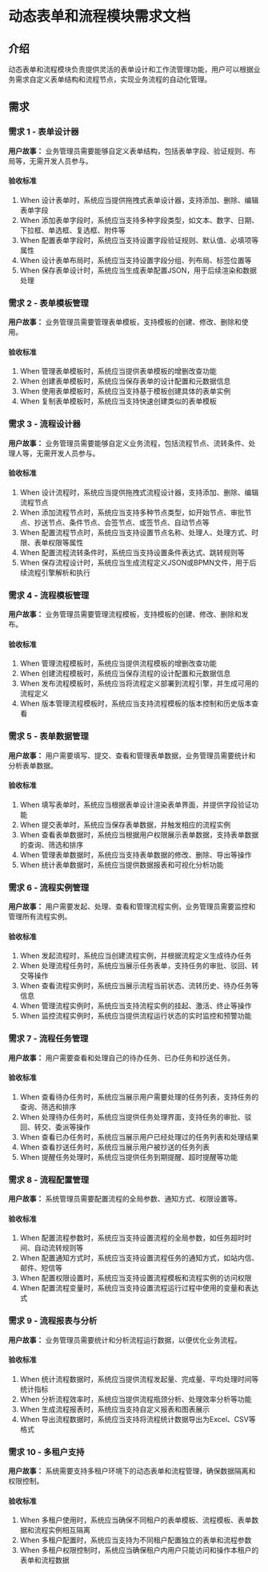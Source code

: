 # 动态表单和流程模块需求文档
## 介绍
动态表单和流程模块负责提供灵活的表单设计和工作流管理功能，用户可以根据业务需求自定义表单结构和流程节点，实现业务流程的自动化管理。

## 需求
### 需求 1 - 表单设计器
**用户故事：** 业务管理员需要能够自定义表单结构，包括表单字段、验证规则、布局等，无需开发人员参与。

#### 验收标准
1. When 设计表单时，系统应当提供拖拽式表单设计器，支持添加、删除、编辑表单字段
2. When 添加表单字段时，系统应当支持多种字段类型，如文本、数字、日期、下拉框、单选框、复选框、附件等
3. When 配置表单字段时，系统应当支持设置字段验证规则、默认值、必填项等属性
4. When 设计表单布局时，系统应当支持设置字段分组、列布局、标签位置等
5. When 保存表单设计时，系统应当生成表单配置JSON，用于后续渲染和数据处理

### 需求 2 - 表单模板管理
**用户故事：** 业务管理员需要管理表单模板，支持模板的创建、修改、删除和使用。

#### 验收标准
1. When 管理表单模板时，系统应当提供表单模板的增删改查功能
2. When 创建表单模板时，系统应当保存表单的设计配置和元数据信息
3. When 使用表单模板时，系统应当支持基于模板创建具体的表单实例
4. When 复制表单模板时，系统应当支持快速创建类似的表单模板

### 需求 3 - 流程设计器
**用户故事：** 业务管理员需要能够自定义业务流程，包括流程节点、流转条件、处理人等，无需开发人员参与。

#### 验收标准
1. When 设计流程时，系统应当提供拖拽式流程设计器，支持添加、删除、编辑流程节点
2. When 添加流程节点时，系统应当支持多种节点类型，如开始节点、审批节点、抄送节点、条件节点、会签节点、或签节点、自动节点等
3. When 配置流程节点时，系统应当支持设置节点名称、处理人、处理方式、时限、表单权限等属性
4. When 配置流程流转条件时，系统应当支持设置条件表达式、跳转规则等
5. When 保存流程设计时，系统应当生成流程定义JSON或BPMN文件，用于后续流程引擎解析和执行

### 需求 4 - 流程模板管理
**用户故事：** 业务管理员需要管理流程模板，支持模板的创建、修改、删除和发布。

#### 验收标准
1. When 管理流程模板时，系统应当提供流程模板的增删改查功能
2. When 创建流程模板时，系统应当保存流程的设计配置和元数据信息
3. When 发布流程模板时，系统应当将流程定义部署到流程引擎，并生成可用的流程定义
4. When 版本管理流程模板时，系统应当支持流程模板的版本控制和历史版本查看

### 需求 5 - 表单数据管理
**用户故事：** 用户需要填写、提交、查看和管理表单数据，业务管理员需要统计和分析表单数据。

#### 验收标准
1. When 填写表单时，系统应当根据表单设计渲染表单界面，并提供字段验证功能
2. When 提交表单时，系统应当保存表单数据，并触发相应的流程实例
3. When 查看表单数据时，系统应当根据用户权限展示表单数据，支持表单数据的查询、筛选和排序
4. When 管理表单数据时，系统应当支持表单数据的修改、删除、导出等操作
5. When 统计表单数据时，系统应当提供数据报表和可视化分析功能

### 需求 6 - 流程实例管理
**用户故事：** 用户需要发起、处理、查看和管理流程实例，业务管理员需要监控和管理所有流程实例。

#### 验收标准
1. When 发起流程时，系统应当创建流程实例，并根据流程定义生成待办任务
2. When 处理流程任务时，系统应当展示任务表单，支持任务的审批、驳回、转交等操作
3. When 查看流程实例时，系统应当展示流程当前状态、流转历史、待办任务等信息
4. When 管理流程实例时，系统应当支持流程实例的挂起、激活、终止等操作
5. When 监控流程实例时，系统应当提供流程运行状态的实时监控和预警功能

### 需求 7 - 流程任务管理
**用户故事：** 用户需要查看和处理自己的待办任务、已办任务和抄送任务。

#### 验收标准
1. When 查看待办任务时，系统应当展示用户需要处理的任务列表，支持任务的查询、筛选和排序
2. When 处理待办任务时，系统应当提供任务处理界面，支持任务的审批、驳回、转交、委派等操作
3. When 查看已办任务时，系统应当展示用户已经处理过的任务列表和处理结果
4. When 查看抄送任务时，系统应当展示用户被抄送的任务列表
5. When 提醒任务处理时，系统应当提供任务到期提醒、超时提醒等功能

### 需求 8 - 流程配置管理
**用户故事：** 系统管理员需要配置流程的全局参数、通知方式、权限设置等。

#### 验收标准
1. When 配置流程参数时，系统应当支持设置流程的全局参数，如任务超时时间、自动流转规则等
2. When 配置通知方式时，系统应当支持设置流程任务的通知方式，如站内信、邮件、短信等
3. When 配置权限设置时，系统应当支持设置流程模板和流程实例的访问权限
4. When 配置流程变量时，系统应当支持设置流程运行过程中使用的变量和表达式

### 需求 9 - 流程报表与分析
**用户故事：** 业务管理员需要统计和分析流程运行数据，以便优化业务流程。

#### 验收标准
1. When 统计流程数据时，系统应当提供流程发起量、完成量、平均处理时间等统计指标
2. When 分析流程效率时，系统应当提供流程瓶颈分析、处理效率分析等功能
3. When 生成流程报表时，系统应当支持自定义报表和图表展示
4. When 导出流程数据时，系统应当支持将流程统计数据导出为Excel、CSV等格式

### 需求 10 - 多租户支持
**用户故事：** 系统需要支持多租户环境下的动态表单和流程管理，确保数据隔离和权限控制。

#### 验收标准
1. When 多租户使用时，系统应当确保不同租户的表单模板、流程模板、表单数据和流程实例相互隔离
2. When 多租户配置时，系统应当支持为不同租户配置独立的表单和流程参数
3. When 多租户权限控制时，系统应当确保租户内用户只能访问和操作本租户的表单和流程数据